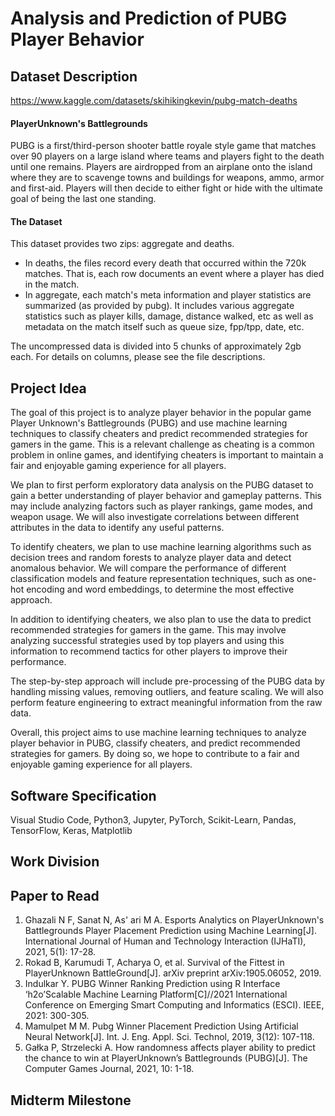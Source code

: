 # Analysis and Prediction of PUBG Player Behavior



## Dataset Description

https://www.kaggle.com/datasets/skihikingkevin/pubg-match-deaths

#### PlayerUnknown's Battlegrounds

PUBG is a first/third-person shooter battle royale style game that matches over 90 players on a large island where teams and players fight to the death until one remains. Players are airdropped from an airplane onto the island where they are to scavenge towns and buildings for weapons, ammo, armor and first-aid. Players will then decide to either fight or hide with the ultimate goal of being the last one standing.

#### The Dataset

This dataset provides two zips: aggregate and deaths.

- In deaths, the files record every death that occurred within the 720k matches. That is, each row documents an event where a player has died in the match.
- In aggregate, each match's meta information and player statistics are summarized (as provided by pubg). It includes various aggregate statistics such as player kills, damage, distance walked, etc as well as metadata on the match itself such as queue size, fpp/tpp, date, etc.

The uncompressed data is divided into 5 chunks of approximately 2gb each. For details on columns, please see the file descriptions.



## Project Idea

The goal of this project is to analyze player behavior in the popular game Player Unknown's Battlegrounds (PUBG) and use machine learning techniques to classify cheaters and predict recommended strategies for gamers in the game. This is a relevant challenge as cheating is a common problem in online games, and identifying cheaters is important to maintain a fair and enjoyable gaming experience for all players.

We plan to first perform exploratory data analysis on the PUBG dataset to gain a better understanding of player behavior and gameplay patterns. This may include analyzing factors such as player rankings, game modes, and weapon usage. We will also investigate correlations between different attributes in the data to identify any useful patterns.

To identify cheaters, we plan to use machine learning algorithms such as decision trees and random forests to analyze player data and detect anomalous behavior. We will compare the performance of different classification models and feature representation techniques, such as one-hot encoding and word embeddings, to determine the most effective approach.

In addition to identifying cheaters, we also plan to use the data to predict recommended strategies for gamers in the game. This may involve analyzing successful strategies used by top players and using this information to recommend tactics for other players to improve their performance.

The step-by-step approach will include pre-processing of the PUBG data by handling missing values, removing outliers, and feature scaling. We will also perform feature engineering to extract meaningful information from the raw data.

Overall, this project aims to use machine learning techniques to analyze player behavior in PUBG, classify cheaters, and predict recommended strategies for gamers. By doing so, we hope to contribute to a fair and enjoyable gaming experience for all players.



## Software Specification

Visual Studio Code, Python3, Jupyter, PyTorch, Scikit-Learn, Pandas, TensorFlow, Keras, Matplotlib

## Work Division



## Paper to Read

1. Ghazali N F, Sanat N, As' ari M A. Esports Analytics on PlayerUnknown's Battlegrounds Player Placement Prediction using Machine Learning[J]. International Journal of Human and Technology Interaction (IJHaTI), 2021, 5(1): 17-28.
2. Rokad B, Karumudi T, Acharya O, et al. Survival of the Fittest in PlayerUnknown BattleGround[J]. arXiv preprint arXiv:1905.06052, 2019.
3. Indulkar Y. PUBG Winner Ranking Prediction using R Interface ‘h2o’Scalable Machine Learning Platform[C]//2021 International Conference on Emerging Smart Computing and Informatics (ESCI). IEEE, 2021: 300-305.
4. Mamulpet M M. Pubg Winner Placement Prediction Using Artificial Neural Network[J]. Int. J. Eng. Appl. Sci. Technol, 2019, 3(12): 107-118.
5. Gałka P, Strzelecki A. How randomness affects player ability to predict the chance to win at PlayerUnknown’s Battlegrounds (PUBG)[J]. The Computer Games Journal, 2021, 10: 1-18.

## Midterm Milestone